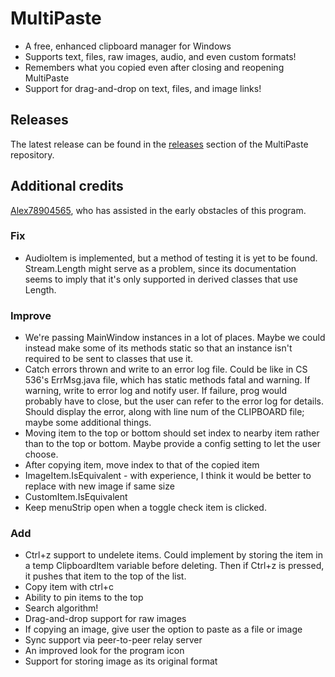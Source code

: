 ﻿<h1> MultiPaste </h1>
 <ul>
  <li>A free, enhanced clipboard manager for Windows</li>
  <li>Supports text, files, raw images, audio, and even custom formats!</li>
  <li>Remembers what you copied even after closing and reopening MultiPaste</li>
  <li>Support for drag-and-drop on text, files, and image links!</li>
</ul>

<h2> Releases </h2>
The latest release can be found in the <a href="https://github.com/bvancamp99/MultiPaste/releases">releases</a> section of the MultiPaste repository.

<h2> Additional credits </h2>
<a href="https://github.com/Alex78904565">Alex78904565</a>, who has assisted in the early obstacles of this program.

<h3> Fix </h3>
<ul>
  <li>AudioItem is implemented, but a method of testing it is yet to be found.  Stream.Length might serve as a problem, since its documentation seems to imply that it's only supported in derived classes that use Length.</li>
</ul>

<h3> Improve </h3>
<ul>
  <li>We're passing MainWindow instances in a lot of places.  Maybe we could instead make some of its methods static so that an instance isn't required to be sent to classes that use it.</li>
  <li>Catch errors thrown and write to an error log file.  Could be like in CS 536's ErrMsg.java file, which has static methods fatal and warning.  If warning, write to error log and notify user.  If failure, prog would probably have to close, but the user can refer to the error log for details.  Should display the error, along with line num of the CLIPBOARD file; maybe some additional things.</li>
  <li>Moving item to the top or bottom should set index to nearby item rather than to the top or bottom.  Maybe provide a config setting to let the user choose.</li>
  <li>After copying item, move index to that of the copied item</li>
  <li>ImageItem.IsEquivalent - with experience, I think it would be better to replace with new image if same size</li>
  <li>CustomItem.IsEquivalent</li>
  <li>Keep menuStrip open when a toggle check item is clicked.</li>
</ul>

<h3> Add </h3>
<ul>
  <li>Ctrl+z support to undelete items.  Could implement by storing the item in a temp ClipboardItem variable before deleting.  Then if Ctrl+z is pressed, it pushes that item to the top of the list.</li>
  <li>Copy item with ctrl+c</li>
  <li>Ability to pin items to the top</li>
  <li>Search algorithm!</li>
  <li>Drag-and-drop support for raw images</li>
  <li>If copying an image, give user the option to paste as a file or image</li>
  <li>Sync support via peer-to-peer relay server</li>
  <li>An improved look for the program icon</li>
  <li>Support for storing image as its original format</li>
</ul>
